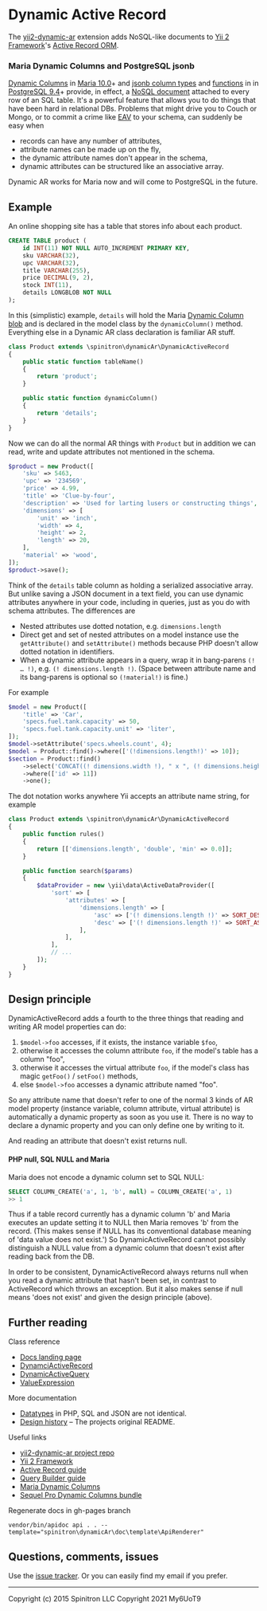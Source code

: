 # Dynamic Active Record

The [yii2-dynamic-ar](https://github.com/tom--/dynamic-ar) extension adds NoSQL-like documents to
[Yii 2 Framework](http://www.yiiframework.com/)'s
[Active Record ORM](http://www.yiiframework.com/doc-2.0/guide-db-active-record.html).



### Maria Dynamic Columns and PostgreSQL jsonb

[Dynamic Columns](https://mariadb.com/kb/en/mariadb/dynamic-columns/)
in [Maria 10.0](https://mariadb.com/kb/en/mariadb/what-is-mariadb-100/)+
and [jsonb column types](http://www.postgresql.org/docs/9.4/static/datatype-json.html)
and [functions](http://www.postgresql.org/docs/9.4/static/functions-json.html) in
in [PostgreSQL 9.4](http://www.postgresql.org/)+
provide, in effect, a [NoSQL document](https://en.wikipedia.org/wiki/Document-oriented_database)
attached to every row of an SQL table. It's a powerful
feature that allows you to do things that have been hard in relational DBs.
Problems that might drive you to Couch or Mongo, or to commit a crime like
[EAV](https://en.wikipedia.org/wiki/Entity%E2%80%93attribute%E2%80%93value_model)
to your schema, can suddenly be easy when

- records can have any number of attributes,
- attribute names can be made up on the fly,
- the dynamic attribute names don't appear in the schema,
- dynamic attributes can be structured like an associative array.

Dynamic AR works for Maria now and will come to PostgreSQL in the future.


## Example

An online shopping site has a table that stores info about each product.

```sql
CREATE TABLE product (
    id INT(11) NOT NULL AUTO_INCREMENT PRIMARY KEY,
    sku VARCHAR(32),
    upc VARCHAR(32),
    title VARCHAR(255),
    price DECIMAL(9, 2),
    stock INT(11),
    details LONGBLOB NOT NULL
);
```

In this (simplistic) example, `details` will hold the Maria
[Dynamic Column blob](https://mariadb.com/kb/en/mariadb/dynamic-columns/) and is
declared in the model class by the `dynamicColumn()` method. Everything else in a Dynamic AR
class declaration is familiar AR stuff.

```php
class Product extends \spinitron\dynamicAr\DynamicActiveRecord
{
    public static function tableName()
    {
        return 'product';
    }

    public static function dynamicColumn()
    {
        return 'details';
    }
}
```

Now we can do all the normal AR things with `Product` but in addition we can read, write and
update attributes not mentioned in the schema.

```php
$product = new Product([
    'sku' => 5463,
    'upc' => '234569',
    'price' => 4.99,
    'title' => 'Clue-by-four',
    'description' => 'Used for larting lusers or constructing things',
    'dimensions' => [
        'unit' => 'inch',
        'width' => 4,
        'height' => 2,
        'length' => 20,
    ],
    'material' => 'wood',
]);
$product->save();
```

Think of the `details` table column as holding a serialized associative array. But unlike
saving a JSON document in a text field, you can use dynamic attributes anywhere in your code,
including in queries,
just as you do with schema attributes. The differences are

- Nested attributes use dotted notation, e.g. `dimensions.length`
- Direct get and set of nested attributes on a model instance use the `getAttribute()`
and `setAttribute()` methods because PHP doesn't allow dotted notation in identifiers.
- When a dynamic attribute appears in a query, wrap it in bang-parens `(! … !)`,
e.g. `(! dimensions.length !)`. (Space between attribute name and its bang-parens is
optional so `(!material!)` is fine.)

For example

```php
$model = new Product([
    'title' => 'Car',
    'specs.fuel.tank.capacity' => 50,
    'specs.fuel.tank.capacity.unit' => 'liter',
]);
$model->setAttribute('specs.wheels.count', 4);
$model = Product::find()->where(['(!dimensions.length!)' => 10]);
$section = Product::find()
    ->select('CONCAT((! dimensions.width !), " x ", (! dimensions.height !))')
    ->where(['id' => 11])
    ->one();
```

The dot notation works anywhere Yii accepts an attribute name string, for example

```php
class Product extends \spinitron\dynamicAr\DynamicActiveRecord
{
    public function rules()
    {
        return [['dimensions.length', 'double', 'min' => 0.0]];
    }

    public function search($params)
    {
        $dataProvider = new \yii\data\ActiveDataProvider([
            'sort' => [
                'attributes' => [
                    'dimensions.length' => [
                        'asc' => ['(! dimensions.length !)' => SORT_DESC],
                        'desc' => ['(! dimensions.length !)' => SORT_ASC],
                    ],
                ],
            ],
            // ...
        ]);
    }
}
```

## Design principle

DynamicActiveRecord adds a fourth to the three things that reading and writing
AR model properties can do:

1. `$model->foo` accesses, if it exists, the instance variable `$foo`,
2. otherwise it accesses the column attribute `foo`, if the model's table has a column "foo",
3. otherwise it accesses the virtual attribute `foo`, if the model's class has
magic `getFoo()` / `setFoo()` methods,
4. else `$model->foo` accesses a dynamic attribute named "foo".

So any attribute name that doesn't refer to one of the normal 3 kinds of
AR model property (instance variable, column attribute, virtual
attribute) is automatically a dynamic property as soon
as you use it. There is no way to declare a dynamic property and you can
only define one by writing to it.

And reading an attribute that doesn't exist returns null.


#### PHP null, SQL NULL and Maria

Maria does not encode a dynamic column set to SQL NULL:

```sql
SELECT COLUMN_CREATE('a', 1, 'b', null) = COLUMN_CREATE('a', 1)
>> 1
```

Thus if a table record currently has a dynamic column 'b' and Maria executes an
update setting it to NULL then Maria removes 'b' from the record. (This
makes sense if NULL has its conventional database meaning of 'data value
does not exist.') So DynamicActiveRecord cannot possibly distinguish a NULL
value from a dynamic column that doesn't exist after reading back from the DB.

In order to be consistent, DynamicActiveRecord always returns null when you
read a dynamic attribute that hasn't been set, in contrast to
ActiveRecord which throws an exception. But it also makes sense if
null means 'does not exist' and given the design principle (above).


## Further reading

Class reference

- [Docs landing page](http://tom--.github.io/yii2-dynamic-ar/)
- [DynamciActiveRecord](http://tom--.github.io/yii2-dynamic-ar/spinitron-dynamicar-dynamicactiverecord.html)
- [DynamicActiveQuery](http://tom--.github.io/yii2-dynamic-ar/spinitron-dynamicar-dynamicactivequery.html)
- [ValueExpression](http://tom--.github.io/yii2-dynamic-ar/spinitron-dynamicar-valueexpression.html)

More documentation

- [Datatypes](http://tom--.github.io/yii2-dynamic-ar/doc-datatypes.html) in PHP, SQL and JSON are not identical.
- [Design history](http://tom--.github.io/yii2-dynamic-ar/doc-design.html) – The projects original README.

Useful links

- [yii2-dynamic-ar project repo](https://github.com/tom--/dynamic-ar)
- [Yii 2 Framework](http://www.yiiframework.com/doc-2.0/guide-index.html)
- [Active Record guide](http://www.yiiframework.com/doc-2.0/guide-db-active-record.html)
- [Query Builder guide](http://www.yiiframework.com/doc-2.0/guide-db-query-builder.html)
- [Maria Dynamic Columns](https://mariadb.com/kb/en/mariadb/dynamic-columns/)
- [Sequel Pro Dynamic Columns bundle](https://github.com/tom--/sequel-pro-maria-dynamic-column)

Regenerate docs in gh-pages branch

    vendor/bin/apidoc api . . --template="spinitron\dynamicAr\doc\template\ApiRenderer"

## Questions, comments, issues

Use the [issue tracker](dynamic-ar/dynamic-ar/issues). Or you can easily find my email if you prefer.


- - -

Copyright (c) 2015 Spinitron LLC
Copyright 2021 My6UoT9
